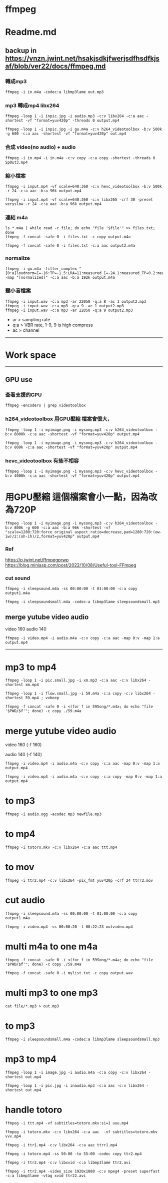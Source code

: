 ffmpeg
======

# Readme.md

## backup in https://vnzn.jwint.net/hsakjsdkjfwerjsdfhsdfkjsaf/blob/ver22/docs/ffmpeg.md

### 轉成mp3
    ffmpeg -i in.m4a -codec:a libmp3lame out.mp3

### mp3 轉成mp4 libx264
    ffmpeg -loop 1 -i inpic.jpg -i audio.mp3 -c:v libx264 -c:a aac -shortest -vf "format=yuv420p" -threads 0 output.mp4

    ffmpeg -loop 1 -i inpic.jpg -i gu.m4a -c:v h264_videotoolbox -b:v 500k -g 600 -c:a aac -shortest -vf "format=yuv420p" out.mp4

### 合成 video(no audio) + audio
    ffmpeg -i in.mp4 -i in.m4a -c:v copy -c:a copy -shortest -threads 0 SpOut3.mp4

### 縮小檔案
    ffmpeg -i input.mp4 -vf scale=640:360 -c:v hevc_videotoolbox -b:v 500k -r 24 -c:a aac -b:a 96k output.mp4

    ffmpeg -i input.mp4 -vf scale=640:360 -c:v libx265 -crf 30 -preset veryslow -r 24 -c:a aac -b:a 96k output.mp4


### 連結 m4a
    ls *.m4a | while read -r file; do echo "file '$file'" >> files.txt; done
    ffmpeg -f concat -safe 0 -i files.txt -c copy output.m4a

    ffmpeg -f concat -safe 0 -i files.txt -c:a aac output2.m4a


### normalize
    ffmpeg -i gu.m4a -filter_complex "[0:a]loudnorm=I=-16:TP=-1.5:LRA=11:measured_I=-24.1:measured_TP=0.2:measured_LRA=7.4:measured_thresh=-34.5:linear=true[normalized]" -map "[normalized]" -c:a aac -b:a 192k output.m4a


### 變小音檔案
    ffmpeg -i input.wav -c:a mp3 -ar 22050 -q:a 8 -ac 1 output2.mp3
    ffmpeg -i input.wav -c:a mp3 -q:a 9 -ac 1 output2.mp3
    ffmpeg -i input.wav -c:a mp3 -ar 22050 -q:a 9 output2.mp3
- ar > sampling rate
- q:a > VBR rate, 1-9, 9 is high compress
- ac > channel


----------------------
# Work space

----------------------

## GPU use
### 查看支援的GPU
    ffmpeg -encoders | grep videotoolbox

### h264_videotoolbox 用GPU壓縮 檔案會很大，
    ffmpeg -loop 1 -i myimage.png -i mysong.mp3 -c:v h264_videotoolbox -b:v 6000k -c:a aac -shortest -vf "format=yuv420p" output.mp4

    ffmpeg -loop 1 -i myimage.png -i mysong.mp3 -c:v h264_videotoolbox -b:v 800k -c:a aac -shortest -vf "format=yuv420p" output.mp4

### hevc_videotoolbox 有些不相容
    ffmpeg -loop 1 -i myimage.png -i mysong.mp3 -c:v hevc_videotoolbox -b:v 4000k -c:a aac -shortest -vf "format=yuv420p" output.mp4

# 用GPU壓縮 這個檔案會小一點，因為改為720P
    ffmpeg -loop 1 -i myimage.png -i mysong.mp3 -c:v h264_videotoolbox -b:v 800k -g 600 -c:a aac -b:a 96k -shortest -vf "scale=1280:720:force_original_aspect_ratio=decrease,pad=1280:720:(ow-iw)/2:(oh-ih)/2,format=yuv420p" output.mp4


### Ref
https://p.jwint.net/ffmpegprwp
https://blog.miniasp.com/post/2022/10/08/Useful-tool-FFmpeg

### cut sound
    ffmpeg -i sleepsound.m4a -ss 00:00:00 -t 01:00:00 -c:a copy output1.m4a

    ffmpeg -i sleepsoundsmall.m4a -codec:a libmp3lame sleepsoundsmall.mp3

## merge yutube video audio
video 160
audio 140

    ffmpeg -i video.mp4 -i audio.m4a -c:v copy -c:a aac -map 0:v -map 1:a output.mp4



----

# mp3 to mp4

    ffmpeg -loop 1 -i pic.small.jpg -i xm.mp3 -c:a aac -c:v libx264 -shortest xm.mp4

    ffmpeg -loop 1 -i flow.small.jpg -i 59.m4a -c:a copy -c:v libx264 -shortest 59.mp4 ; vvbeep

    ffmpeg -f concat -safe 0 -i <(for f in 59Song/*.m4a; do echo "file '$PWD/$f'"; done) -c copy ./59.m4a



# merge yutube video audio

video 160 (-f 160)

audio 140 (-f 140)

    ffmpeg -i video.mp4 -i audio.m4a -c:v copy -c:a aac -map 0:v -map 1:a output.mp4

    ffmpeg -i video.mp4 -i audio.m4a -c:v copy -c:a copy -map 0:v -map 1:a output.mp4

# to mp3
    ffmpeg -i audio.ogg -acodec mp3 newfile.mp3

# to mp4
    ffmpeg -i totoro.mkv -c:v libx264 -c:a aac ttt.mp4

# to mov
    ffmpeg -i ttr2.mp4 -c:v libx264 -pix_fmt yuv420p -crf 24 ttrr2.mov

# cut audio
    ffmpeg -i sleepsound.m4a -ss 00:00:00 -t 01:00:00 -c:a copy output1.m4a

    ffmpeg -i video.mp4 -ss 00:00:20 -t 00:22:23 outvideo.mp4

# multi m4a to one m4a
    ffmpeg -f concat -safe 0 -i <(for f in 59Song/*.m4a; do echo "file '$PWD/$f'"; done) -c copy ./59.m4a
    
    ffmpeg -f concat -safe 0 -i mylist.txt -c copy output.wav

# multi mp3 to one mp3
    cat file/*.mp3 > out.mp3

# to mp3
    ffmpeg -i sleepsoundsmall.m4a -codec:a libmp3lame sleepsoundsmall.mp3

# mp3 to mp4

    ffmpeg -loop 1 -i image.jpg -i audio.m4a -c:a copy -c:v libx264 -shortest out.mp4

    ffmpeg -loop 1 -i pic.jpg -i inaudio.mp3 -c:a aac -c:v libx264 -shortest out.mp4

# handle totoro

    ffmpeg -i ttt.mp4 -vf subtitles=totoro.mkv:si=1 uuu.mp4

    ffmpeg -i totoro.mkv -c:v libx264 -c:a aac  -vf subtitles=totoro.mkv vvv.mp4 

    ffmpeg -i ttr1.mp4 -c:v libx264 -c:a aac ttrr1.mp4

    ffmpeg -i totoro.mp4 -ss 50:00 -to 55:00 -codec copy ttr2.mp4

    ffmpeg -i ttr2.mp4 -c:v libxvid -c:a libmp3lame ttr2.avi

    ffmpeg -i ttr2.mp4 -video_size 1920x1080 -c:v mpeg4 -preset superfast -c:a libmp3lame -vtag xvid ttr22.avi


